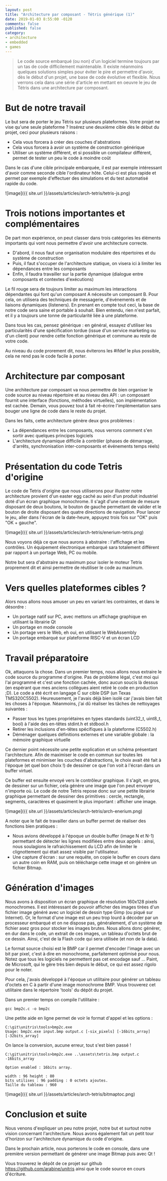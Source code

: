 ```yaml
---
layout: post
title: "Architecture par composant - Tétris générique (1)"
date: 2019-01-03 8:55:00 -0120
comments: false
published: false
category:
- architecture
- embedded
- games
---
```


> Le code source embarqué (ou non) d'un logiciel termine toujours par un tas de code difficilement maintenable. Il existe néanmoins quelques solutions simples pour éviter le pire et permettre d'avoir, dès le début d'un projet, une base de code évolutive et flexible. Nous verrons cela dans une série d'article en mettant en oeuvre le jeu de Tétris dans une architecture par composant.

# But de notre travail

Le but sera de porter le jeu Tétris sur plusieurs plateformes. Votre projet ne vise qu'une seule plateforme ? Insérez une deuxième cible dès le début du projet, ceci pour plusieurs raisons :

  * Cela vous forcera à créer des couches d'abstrations
  * Cela vous forcera à avoir un système de construction générique
  * Utiliser un système différent, et si possible un compilateur différent, permet de tester un peu le code à moindre coût

Dans le cas d'une cible principale embarquée, il est par exemple intéressant d'avoir comme seconde cible l'ordinateur hôte. Celui-ci est plus rapide et permet par exemple d'effectuer des simulations et du test automatisé rapide du code.

![image]({{ site.url }}/assets/articles/arch-tetris/tetris-js.png)

# Trois notions importantes et complémentaires

De part mon expérience, on peut classer dans trois catégories les éléments importants qui vont nous permettre d'avoir une architecture correcte.

  * D'abord, il nous faut une organisation modulaire des répertoires et du système de construction
  * Puis, il faut s'occuper de l'architecture statique, on visera ici à limiter les dépendances entre les composants
  * Enfin, il faudra travailler sur la partie dynamique (dialogue entre composants et contextes d'exécutions)

Le fil rouge sera de toujours limiter au maximum les interactions dépendantes qui font qu'un composant A nécessite un composant B. Pour cela, on utilisera des techniques de messagerie, d'événements et de liaisons dynamiques (listeners). En prenant en compte tout ceci, la base de notre code sera saine et portable à souhait. Bien entendu, rien n'est parfait, et il y a toujours une tonne de particularité liée à une plateforme.

Dans tous les cas, pensez générique : en général, essayez d'utiliser les particularités d'une spécification tordue (issue d'un service marketing ou d'un client) pour rendre cette fonction générique et commune au reste de votre code.

Au niveau du code prorement dit, nous éviterons les #ifdef le plus possible, cela ne rend pas le code facile à porter.

# Architecture par composant

Une architecture par composant va nous permettre de bien organiser le code source au niveau répertoire et au niveau des API : un composant fournit une interface (fonctions, méthodes virtuelles), son implémentation est cachée. Demain, vous pouvez tout à fait ré-écrire l'implémentation sans bouger une ligne de code dans le reste du projet.

Dans les faits, cette architecture génère deux gros problèmes :

  * La dépendances entre les composants, nous verrons comment s'en sortir avec quelques principes logiciels
  * L'architecture dynamique difficile à contrôler (phases de démarrage, d'arrêts, synchronisation inter-composants et événements temps réels)

# Présentation du code Tetris d'origine

Le code de Tetris d'origine que nous utiliserons pour illustrer notre architecture provient d'un easter egg caché au sein d'un produit industriel doté d'un écran graphique monochrome. Il s'agit d'une centrale de mesure disposant de deux boutons, le bouton de gauche permettant de valider et le bouton de droite disposant des quatre directions de navigation. Pour lancer le jeu, aller dans l'écran de la date-heure, appuyez trois fois sur "OK" puis "OK + gauche".

![image]({{ site.url }}/assets/articles/arch-tetris/enerium-tetris.png)

Nous voyons déjà ce que nous aurons à abstraire : l'affichage et les contrôles. Un équipement électronique embarqué sara totalement différent par rapport à un portage Web, PC ou mobile.

Notre but sera d'abstraire au maximum pour isoler le moteur Tetris proprement dit et ainsi permettre de réutiliser le code au maximum.

# Vers quelles plateformes cibles ?

Alors nous allons nous amuser un peu en variant les contraintes, et dans le désordre :

  * Un portage natif sur PC, avec mettons un affichage graphique en utilisant la librairie Qt
  * Un portage en mode console
  * Un portage vers le Web, eh oui, en utilisant le WebAssembly
  * Un portage embarqué sur plateforme RISC-V et un écran LCD

# Travail préparatoire

Ok, attaquons la chose. Dans un premier temps, nous allons nous extraire le code source du programme d'origine. Pas de problème légal, c'est moi qui l'ai programmé et c'est une fonction cachée, donc aucun soucis là dessus (en espérant que mes anciens collègues aient retiré le code en production ;D). Le code a été écrit en langage C sur cible DSP (un Texas TMS320C5502). Heureusement, je l'avais déjà bien isolé car j'avais bien fait les choses à l'époque. Néanmoins, j'ai dû réaliser les tâches de nettoyages suivantes :

  * Passer tous les types propriétaires en types standards (uint32_t, uint8_t, bool) à l'aide des en-têtes stdint.h et stdbool.h
  * Retirer les inclusions d'en-têtes spécifiques à la plateforme (C5502.h)
  * Déménager quelques définitions externes et une variable globale : la mémoire graphique virtuelle

Ce dernier point nécessite une petite explication et un schéma présentant l'architecture. Afin de maximiser le code en commun sur toutes les plateformes et minimiser les couches d'abstractions, le choix avait été fait à l'époque (et quel bon choix !) de dessiner ce que l'on voit à l'écran dans un buffer virtuel.

Ce buffer est ensuite envoyé vers le contrôleur graphique. Il s'agit, en gros, de dessiner sur un fichier, cela génère une image que l'on peut envoyer n'importe où. Le code de notre Tetris repose donc sur une petite librairie graphique permettant de dessiner des primitives : cercle, rectangle, segments, caractères et quasiment le plus important : afficher une image.

![image]({{ site.url }}/assets/articles/arch-tetris/arch-enerium.png)

A noter que le fait de travailler dans un buffer permet de réaliser des fonctions bien pratiques :

  * Nous avions développé à l'époque un double buffer (image N et N-1) permettant de détecter les lignes modifiées entre deux appels : ainsi, nous soulagions le rafraichissement du LCD afin de limiter le clignottement qui était assez visible par l'utilisateur.
  * Une capture d'écran : sur une requête, on copie le buffer en cours dans un autre coin en RAM, puis on télécharge cette image et on génère un fichier Bitmap.

# Génération d'images

Nous avons à disposition un écran graphique de résolution 160x128 pixels monochromes. Il est intéressant de pouvoir afficher des images tirées d'un fichier image généré avec un logiciel de dessin type Gimp (ou piqué sur Internet). Or, le format d'une image est un peu trop lourd à décoder par un processeur embarqué et on ne dispose pas, généralement, d'un système de fichier asez gros pour stocker les images brutes. Nous allons donc générer, en dur dans le code, un extrait de ces images, un tableau d'octets brut de ce dessin. Ainsi, c'est de la Flash code qui sera utilisée (et non de la data).

Le format source choisi est le BMP car il permet d'encoder l'image avec un bit par pixel, c'est à dire en monochrome, parfaitement optimisé pour nous. Notez que tous les logiciels ne permettent pas cet encodage sauf ...  Paint, de Microsoft, qui le gère très bien depuis le début, ce qui est assez rigolo pour le noter.

Pour cela, j'avais développé à l'époque un utilitaire pour générer un tableau d'octets en C à partir d'une image monochrome BMP. Vous trouverez cet utilitaire dans le répertoire 'tools' du dépôt du projet.

Dans un premier temps on compile l'utilitaire :

```shell
gcc bmp2c.c -o bmp2c
```
Une petite aide en ligne permet de voir le format d'appel et les options :

```shell
C:\git\unitris\tools>bmp2c.exe
Usage: bmp2c.exe input.bmp output.c [-six_pixels] [-16bits_array] [-32bits_array]
```
On lance la conversion, aucune erreur, tout s'est bien passé !

```shell
C:\git\unitris\tools>bmp2c.exe ..\assets\tetris.bmp output.c  -16bits_array

Option enabled : 16bits array.

width : 96 height : 80
bits utilises : 96 padding : 0 octets ajoutes.
Taille du tableau : 960
```
![image]({{ site.url }}/assets/articles/arch-tetris/bitmaptoc.png)


# Conclusion et suite

Nous venons d'expliquer un peu notre projet, notre but et surtout notre vision concernant l'architecture. Nous avons également fait un petit tour d'horizon sur l'architecture dynamique du code d'origine.

Dans le prochain article, nous porterons le code en console, dans une première version permettant de générer une image Bitmap puis avec Qt !

Vous trouverez le dépôt de ce projet sur github https://github.com/arabine/unitris ainsi que le code source en cours d'écriture.


